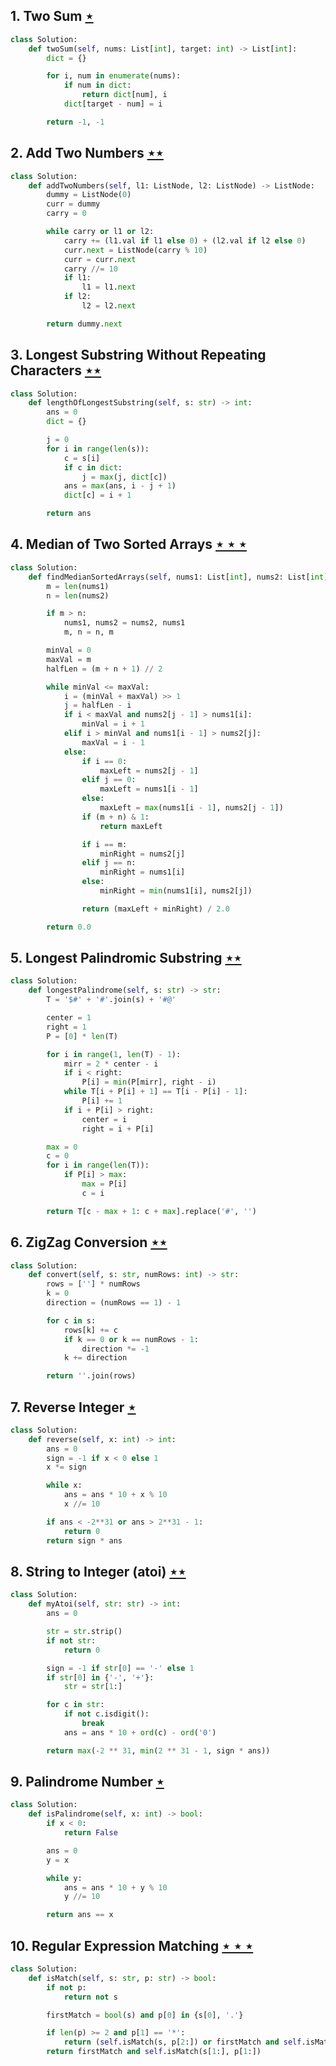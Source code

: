 ## 1. Two Sum [$\star$](https://leetcode.com/problems/two-sum)

```python
class Solution:
    def twoSum(self, nums: List[int], target: int) -> List[int]:
        dict = {}

        for i, num in enumerate(nums):
            if num in dict:
                return dict[num], i
            dict[target - num] = i

        return -1, -1
```

## 2. Add Two Numbers [$\star\star$](https://leetcode.com/problems/add-two-numbers)

```python
class Solution:
    def addTwoNumbers(self, l1: ListNode, l2: ListNode) -> ListNode:
        dummy = ListNode(0)
        curr = dummy
        carry = 0

        while carry or l1 or l2:
            carry += (l1.val if l1 else 0) + (l2.val if l2 else 0)
            curr.next = ListNode(carry % 10)
            curr = curr.next
            carry //= 10
            if l1:
                l1 = l1.next
            if l2:
                l2 = l2.next

        return dummy.next
```

## 3. Longest Substring Without Repeating Characters [$\star\star$](https://leetcode.com/problems/longest-substring-without-repeating-characters)

```python
class Solution:
    def lengthOfLongestSubstring(self, s: str) -> int:
        ans = 0
        dict = {}

        j = 0
        for i in range(len(s)):
            c = s[i]
            if c in dict:
                j = max(j, dict[c])
            ans = max(ans, i - j + 1)
            dict[c] = i + 1

        return ans
```

## 4. Median of Two Sorted Arrays [$\star\star\star$](https://leetcode.com/problems/median-of-two-sorted-arrays)

```python
class Solution:
    def findMedianSortedArrays(self, nums1: List[int], nums2: List[int]) -> float:
        m = len(nums1)
        n = len(nums2)

        if m > n:
            nums1, nums2 = nums2, nums1
            m, n = n, m

        minVal = 0
        maxVal = m
        halfLen = (m + n + 1) // 2

        while minVal <= maxVal:
            i = (minVal + maxVal) >> 1
            j = halfLen - i
            if i < maxVal and nums2[j - 1] > nums1[i]:
                minVal = i + 1
            elif i > minVal and nums1[i - 1] > nums2[j]:
                maxVal = i - 1
            else:
                if i == 0:
                    maxLeft = nums2[j - 1]
                elif j == 0:
                    maxLeft = nums1[i - 1]
                else:
                    maxLeft = max(nums1[i - 1], nums2[j - 1])
                if (m + n) & 1:
                    return maxLeft

                if i == m:
                    minRight = nums2[j]
                elif j == n:
                    minRight = nums1[i]
                else:
                    minRight = min(nums1[i], nums2[j])

                return (maxLeft + minRight) / 2.0

        return 0.0
```

## 5. Longest Palindromic Substring [$\star\star$](https://leetcode.com/problems/longest-palindromic-substring)

```python
class Solution:
    def longestPalindrome(self, s: str) -> str:
        T = '$#' + '#'.join(s) + '#@'

        center = 1
        right = 1
        P = [0] * len(T)

        for i in range(1, len(T) - 1):
            mirr = 2 * center - i
            if i < right:
                P[i] = min(P[mirr], right - i)
            while T[i + P[i] + 1] == T[i - P[i] - 1]:
                P[i] += 1
            if i + P[i] > right:
                center = i
                right = i + P[i]

        max = 0
        c = 0
        for i in range(len(T)):
            if P[i] > max:
                max = P[i]
                c = i

        return T[c - max + 1: c + max].replace('#', '')
```

## 6. ZigZag Conversion [$\star\star$](https://leetcode.com/problems/zigzag-conversion)

```python
class Solution:
    def convert(self, s: str, numRows: int) -> str:
        rows = [''] * numRows
        k = 0
        direction = (numRows == 1) - 1

        for c in s:
            rows[k] += c
            if k == 0 or k == numRows - 1:
                direction *= -1
            k += direction

        return ''.join(rows)
```

## 7. Reverse Integer [$\star$](https://leetcode.com/problems/reverse-integer)

```python
class Solution:
    def reverse(self, x: int) -> int:
        ans = 0
        sign = -1 if x < 0 else 1
        x *= sign

        while x:
            ans = ans * 10 + x % 10
            x //= 10

        if ans < -2**31 or ans > 2**31 - 1:
            return 0
        return sign * ans
```

## 8. String to Integer (atoi) [$\star\star$](https://leetcode.com/problems/string-to-integer-atoi)

```python
class Solution:
    def myAtoi(self, str: str) -> int:
        ans = 0

        str = str.strip()
        if not str:
            return 0

        sign = -1 if str[0] == '-' else 1
        if str[0] in {'-', '+'}:
            str = str[1:]

        for c in str:
            if not c.isdigit():
                break
            ans = ans * 10 + ord(c) - ord('0')

        return max(-2 ** 31, min(2 ** 31 - 1, sign * ans))
```

## 9. Palindrome Number [$\star$](https://leetcode.com/problems/palindrome-number)

```python
class Solution:
    def isPalindrome(self, x: int) -> bool:
        if x < 0:
            return False

        ans = 0
        y = x

        while y:
            ans = ans * 10 + y % 10
            y //= 10

        return ans == x
```

## 10. Regular Expression Matching [$\star\star\star$](https://leetcode.com/problems/regular-expression-matching)

```python
class Solution:
    def isMatch(self, s: str, p: str) -> bool:
        if not p:
            return not s

        firstMatch = bool(s) and p[0] in {s[0], '.'}

        if len(p) >= 2 and p[1] == '*':
            return (self.isMatch(s, p[2:]) or firstMatch and self.isMatch(s[1:], p))
        return firstMatch and self.isMatch(s[1:], p[1:])
```
